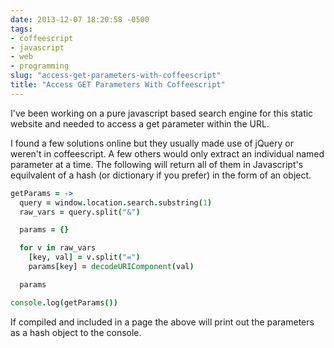 ```yaml
---
date: 2013-12-07 18:20:58 -0500
tags:
- coffeescript
- javascript
- web
- programming
slug: "access-get-parameters-with-coffeescript"
title: "Access GET Parameters With Coffeescript"
---
```


I've been working on a pure javascript based search engine for this static
website and needed to access a get parameter within the URL.

I found a few solutions online but they usually made use of jQuery or weren't
in coffeescript. A few others would only extract an individual named parameter
at a time. The following will return all of them in Javascript's equilvalent of
a hash (or dictionary if you prefer) in the form of an object.

```coffeescript
getParams = ->
  query = window.location.search.substring(1)
  raw_vars = query.split("&")

  params = {}

  for v in raw_vars
    [key, val] = v.split("=")
    params[key] = decodeURIComponent(val)

  params

console.log(getParams())
```

If compiled and included in a page the above will print out the parameters as a
hash object to the console.
